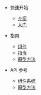 - 快速开始

  - [介绍](zh-cn/intro.md)
  - [入门](zh-cn/start.md)

- 指南

  - [组件](zh-cn/component.md)
  - [指令](zh-cn/directive.md)
  - [原型方法](zh-cn/proto.md)

- API 参考
  - [组件系统](zh-cn/api.md)
  - [原型方法](zh-cn/api-proto.md)
